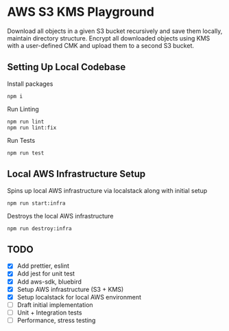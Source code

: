 # AWS S3 KMS Playground

Download all objects in a given S3 bucket recursively and save them locally, maintain directory structure. Encrypt all downloaded objects using KMS with a user-defined CMK and upload them to a second S3 bucket.

## Setting Up Local Codebase

Install packages

```
npm i
```

Run Linting

```
npm run lint
npm run lint:fix
```

Run Tests

```
npm run test
```

## Local AWS Infrastructure Setup

Spins up local AWS infrastructure via localstack along with initial setup 

```
npm run start:infra
```

Destroys the local AWS infrastructure

```
npm run destroy:infra
```
 
## TODO

- [x] Add prettier, eslint
- [x] Add jest for unit test
- [x] Add aws-sdk, bluebird
- [x] Setup AWS infrastructure (S3 + KMS)
- [x] Setup localstack for local AWS environment
- [ ] Draft initial implementation
- [ ] Unit + Integration tests
- [ ] Performance, stress testing